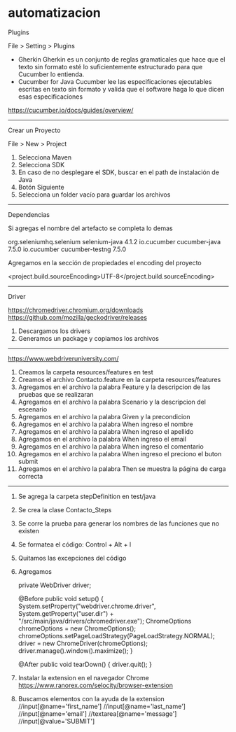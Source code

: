 # automatizacion

Plugins

File > Setting > Plugins

* Gherkin 
	Gherkin es un conjunto de reglas gramaticales que hace que el texto sin formato esté lo suficientemente estructurado para que Cucumber lo entienda.
* Cucumber for Java
	Cucumber lee las especificaciones ejecutables escritas en texto sin formato y valida que el software haga lo que dicen esas especificaciones

https://cucumber.io/docs/guides/overview/

------------------------------------------------------------------------------------------------------------------------

Crear un Proyecto

File > New > Project

1) Selecciona Maven
2) Selecciona SDK
3) En caso de no desplegare el SDK, buscar en el path de instalación de Java
4) Botón Siguiente
5) Selecciona un folder vacío para guardar los archivos

------------------------------------------------------------------------------------------------------------------------

Dependencias

Si agregas el nombre del artefacto se completa lo demas

<dependency>
	<groupId>org.seleniumhq.selenium</groupId>
	<artifactId>selenium-java</artifactId>
	<version>4.1.2</version>
</dependency>

<dependency>
	<groupId>io.cucumber</groupId>
	<artifactId>cucumber-java</artifactId>
	<version>7.5.0</version>
</dependency>

<dependency>
	<groupId>io.cucumber</groupId>
	<artifactId>cucumber-testng</artifactId>
	<version>7.5.0</version>
</dependency>

Agregamos en la sección de propiedades el encoding del proyecto

<project.build.sourceEncoding>UTF-8</project.build.sourceEncoding>

------------------------------------------------------------------------------------------------------------------------

Driver

https://chromedriver.chromium.org/downloads
https://github.com/mozilla/geckodriver/releases

1) Descargamos los drivers
2) Generamos un package y copiamos los archivos

------------------------------------------------------------------------------------------------------------------------

https://www.webdriveruniversity.com/

1) Creamos la carpeta resources/features en test
2) Creamos el archivo Contacto.feature en la carpeta resources/features
3) Agregamos en el archivo la palabra Feature y la descripcion de las pruebas que se realizaran
4) Agregamos en el archivo la palabra Scenario y la descripcion del escenario
5) Agregamos en el archivo la palabra Given y la precondicion
6) Agregamos en el archivo la palabra When ingreso el nombre
7) Agregamos en el archivo la palabra When ingreso el apellido
8) Agregamos en el archivo la palabra When ingreso el email
9) Agregamos en el archivo la palabra When ingreso el comentario
10) Agregamos en el archivo la palabra When ingreso el preciono el buton submit
11) Agregamos en el archivo la palabra Then se muestra la página de carga correcta

------------------------------------------------------------------------------------------------------------------------

1) Se agrega la carpeta stepDefinition en test/java
2) Se crea la clase Contacto_Steps
3) Se corre la prueba para generar los nombres de las funciones que no existen
4) Se formatea el código: Control + Alt + l
4) Quitamos las excepciones del código
4) Agregamos 
	
	private WebDriver driver;

    @Before
    public void setup() {
        System.setProperty("webdriver.chrome.driver", System.getProperty("user.dir") + "/src/main/java/drivers/chromedriver.exe");
        ChromeOptions chromeOptions = new ChromeOptions();
        chromeOptions.setPageLoadStrategy(PageLoadStrategy.NORMAL);
        driver = new ChromeDriver(chromeOptions);
        driver.manage().window().maximize();
    }

    @After
    public void tearDown() {
        driver.quit();
    }
	
9) Instalar la extension en el navegador Chrome https://www.ranorex.com/selocity/browser-extension

10) Buscamos elementos con la ayuda de la extension
	//input[@name='first_name']
	//input[@name='last_name']
	//input[@name='email']
	//textarea[@name='message']
	//input[@value='SUBMIT']
